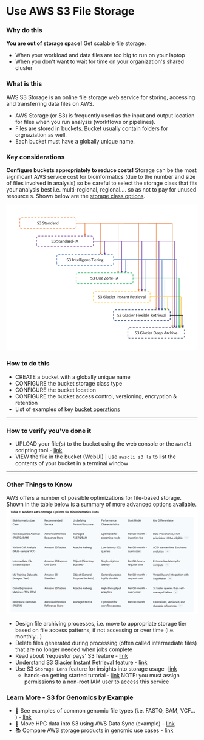 # Use AWS S3 File Storage

### Why do this

**You are out of storage space!** Get scalable file storage.  
 - When your workload and data files are too big to run on your laptop
 - When you don't want to wait for time on your organization's shared cluster

### What is this

 AWS S3 Storage is an online file storage web service for storing, accessing and transferring data files on AWS. 
 
  - AWS Storage (or S3) is frequently used as the input and output location for files when you run analysis (workflows or pipelines).
  - Files are stored in buckets. Bucket usually contain folders for orgnaziation as well. 
  - Each bucket must have a globally unique name.  

### Key considerations

**Configure buckets appropriately to reduce costs!**  Storage can be the most significant AWS service cost for bioinformatics (due to the number and size of files involved in analysis) so be careful to select the storage class that fits your analysis best i.e. multi-regional, regional.... so as not to pay for unused resource s. Shown below are the [storage class options](https://docs.aws.amazon.com/AmazonS3/latest/userguide/storage-class-intro.html).

<img src="https://github.com/lynnlangit/aws-for-bioinformatics/blob/main/2_Files_%26_Data/images/s3-storage.png" width=600>

### How to do this
 - CREATE a bucket with a globally unique name
 - CONFIGURE the bucket storage class type 
 - CONFIGURE the bucket location 
 - CONFIGURE the bucket access control, versioning, encryption & retention
 - List of examples of key [bucket operations](https://www.thegeekstuff.com/2019/04/aws-s3-cli-examples/)
 -----

### How to verify you've done it
 - UPLOAD your file(s) to the bucket using the web console or the `awscli` scripting tool - [link](https://docs.aws.amazon.com/cli/latest/userguide/cli-services-s3-commands.html) 
 - VIEW the file in the bucket (WebUI) | use `awscli s3 ls` to list the contents of your bucket in a terminal window

----

### Other Things to Know
AWS offers a number of possible optimizations for file-based storage.  Shown in the table below is a summary of more advanced options available.  
<img src="https://github.com/lynnlangit/aws-for-bioinformatics/blob/main/2_Files_%26_Data/images/storage-option.png" width=1000>
 - Design file archiving processes, i.e. move to appropriate storage tier based on file access patterns, if not accessing or over time (i.e. monthly...)
 - Delete files generated during processing (often called intermediate files) that are no longer needed when jobs complete
 - Read about 'requestor pays' S3 feature - [link](https://docs.aws.amazon.com/AmazonS3/latest/userguide/RequesterPaysBuckets.html)
 - Understand S3 Glacier Instant Retrieval feature - [link](https://aws.amazon.com/s3/storage-classes/glacier/instant-retrieval/)
 - Use S3 `Storage Lens` feature for insights into storage usage -[link](https://aws.amazon.com/s3/storage-analytics-insights) 
   - hands-on getting started tutorial - [link](https://aws.amazon.com/getting-started/hands-on/amazon-s3-storage-lens/) NOTE: you must assign permissions to a non-root IAM user to access this service

### Learn More - S3 for Genomics by Example
 - 📘 See examples of common genomic file types (i.e. FASTQ, BAM, VCF... ) - [link](https://github.com/lynnlangit/aws-for-bioinformatics/blob/main/7_REF_Info/2_FILE-TYPES.md)
 - 📘 Move HPC data into S3 using AWS Data Sync (example) - [link](https://aws.amazon.com/blogs/storage/how-to-move-and-store-your-genomics-sequencing-data-with-aws-datasync/)
 - 📚 Compare AWS storage products in genomic use cases - [link](https://github.com/lynnlangit/Hello-AWS-Data-Services/tree/master/1_storage/2_EFS-EBS-FSx)

